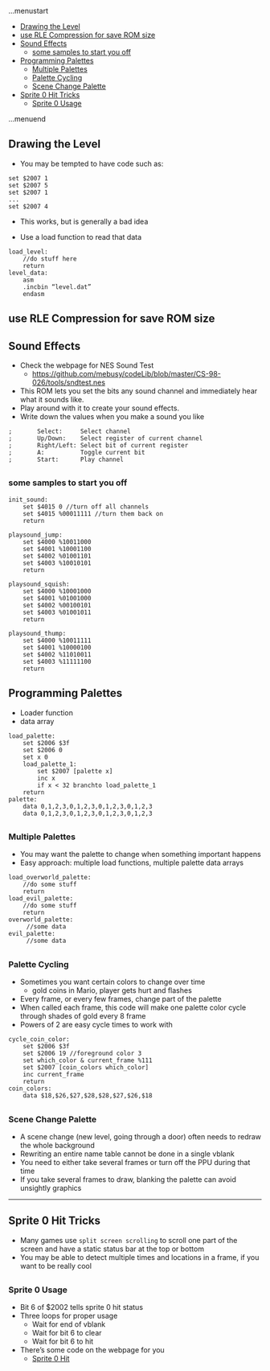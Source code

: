 ...menustart

- [Drawing the Level](#ab24ce5359a3aa5f4438e23588a4befe)
- [use RLE Compression for save ROM size](#eb44923296b836373685e3e4d4175d88)
- [Sound Effects](#241b98a5c9bedc31f5dccef6a2a7971f)
    - [some samples to start you off](#8ac9b9ef9afb21eb1c257f54b74d714b)
- [Programming Palettes](#2710ad0b6887323eaf277bc963102480)
    - [Multiple Palettes](#6ffa8c8e79a9ad2b441082e7fd695c79)
    - [Palette Cycling](#507a5dd97a97119f5bf2e6e9ec222a18)
    - [Scene Change Palette](#10dd7b5f67cf0e881bf154be3cb494b7)
- [Sprite 0 Hit Tricks](#c6b180e325681dcd76e0cce7044400c8)
    - [Sprite 0 Usage](#9ce1a5849d3b4e279789b7c536377c64)

...menuend


<h2 id="ab24ce5359a3aa5f4438e23588a4befe"></h2>


## Drawing the Level

- You may be tempted to have code such as:

```
set $2007 1
set $2007 5
set $2007 1
...
set $2007 4
```

- This works, but is generally a bad idea

- Use a load function to read that data

```
load_level:
    //do stuff here
    return
level_data:
    asm
    .incbin “level.dat”
    endasm
```

<h2 id="eb44923296b836373685e3e4d4175d88"></h2>


## use RLE Compression for save ROM size

<h2 id="241b98a5c9bedc31f5dccef6a2a7971f"></h2>


## Sound Effects

- Check the webpage for NES Sound Test
    - https://github.com/mebusy/codeLib/blob/master/CS-98-026/tools/sndtest.nes
- This ROM lets you set the bits any sound channel and immediately hear what it sounds like.
- Play around with it to create your sound effects.
- Write down the values when you make a sound you like

```
;       Select:     Select channel
;       Up/Down:    Select register of current channel
;       Right/Left: Select bit of current register
;       A:          Toggle current bit
;       Start:      Play channel
```

<h2 id="8ac9b9ef9afb21eb1c257f54b74d714b"></h2>


### some samples to start you off

```
init_sound:
    set $4015 0 //turn off all channels
    set $4015 %00011111 //turn them back on
    return

playsound_jump:
    set $4000 %10011000
    set $4001 %10001100
    set $4002 %01001101
    set $4003 %10010101
    return

playsound_squish:
    set $4000 %10001000
    set $4001 %01001000
    set $4002 %00100101
    set $4003 %01001011
    return

playsound_thump:
    set $4000 %10011111
    set $4001 %10000100
    set $4002 %11010011
    set $4003 %11111100
    return
```

<h2 id="2710ad0b6887323eaf277bc963102480"></h2>


## Programming Palettes

- Loader function
- data array

```
load_palette:
    set $2006 $3f
    set $2006 0
    set x 0
    load_palette_1:
        set $2007 [palette x]
        inc x
        if x < 32 branchto load_palette_1
    return
palette:
    data 0,1,2,3,0,1,2,3,0,1,2,3,0,1,2,3
    data 0,1,2,3,0,1,2,3,0,1,2,3,0,1,2,3
```

<h2 id="6ffa8c8e79a9ad2b441082e7fd695c79"></h2>


### Multiple Palettes

- You may want the palette to change when something important happens
- Easy approach: multiple load functions, multiple palette data arrays

```
load_overworld_palette:
    //do some stuff
    return
load_evil_palette:
    //do some stuff
    return
overworld_palette:
     //some data
evil_palette:
     //some data
```

<h2 id="507a5dd97a97119f5bf2e6e9ec222a18"></h2>


### Palette Cycling

- Sometimes you want certain colors to change over time 
    - gold coins in Mario, player gets hurt and flashes
- Every frame, or every few frames, change part of the palette
- When called each frame, this code will make one palette color cycle through shades of gold every 8 frame
- Powers of 2 are easy cycle times to work with

```
cycle_coin_color:
    set $2006 $3f
    set $2006 19 //foreground color 3
    set which_color & current_frame %111
    set $2007 [coin_colors which_color]
    inc current_frame
    return
coin_colors:
    data $18,$26,$27,$28,$28,$27,$26,$18
```

<h2 id="10dd7b5f67cf0e881bf154be3cb494b7"></h2>


### Scene Change Palette

- A scene change (new level, going through a door) often needs to redraw the whole background
- Rewriting an entire name table cannot be done in a single vblank
- You need to either take several frames or turn off the PPU during that time
- If you take several frames to draw, blanking the palette can avoid unsightly graphics


---

<h2 id="c6b180e325681dcd76e0cce7044400c8"></h2>


## Sprite 0 Hit Tricks

- Many games use `split screen scrolling` to scroll one part of the screen and have a static status bar at the top or bottom
- You may be able to detect multiple times and locations in a frame, if you want to be really cool

<h2 id="9ce1a5849d3b4e279789b7c536377c64"></h2>


### Sprite 0 Usage

- Bit 6 of $2002 tells sprite 0 hit status
- Three loops for proper usage
    - Wait for end of vblank
    - Wait for bit 6 to clear
    - Wait for bit 6 to hit
- There’s some code on the webpage for you
    - [Sprite 0 Hit](https://raw.githubusercontent.com/mebusy/notes/master/codes/nbasic_codes/sprite0.bas)



